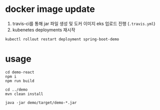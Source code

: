# docker image update
  1. travis-ci를 통해 jar 파일 생성 및 도커 이미지 eks 업로드 진행 (`.travis.yml`)
  2. kubenetes deployments 재시작
  ```
  kubectl rollout restart deployment spring-boot-demo
  ```


# usage
```
cd demo-react
npm i
npm run build

cd ../demo
mvn clean install

java -jar demo/target/demo-*.jar
```
